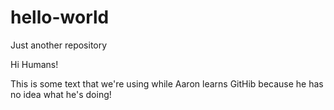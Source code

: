 # hello-world
Just another repository

Hi Humans!

This is some text that we're using while Aaron learns GitHib because he has no idea what he's doing!
